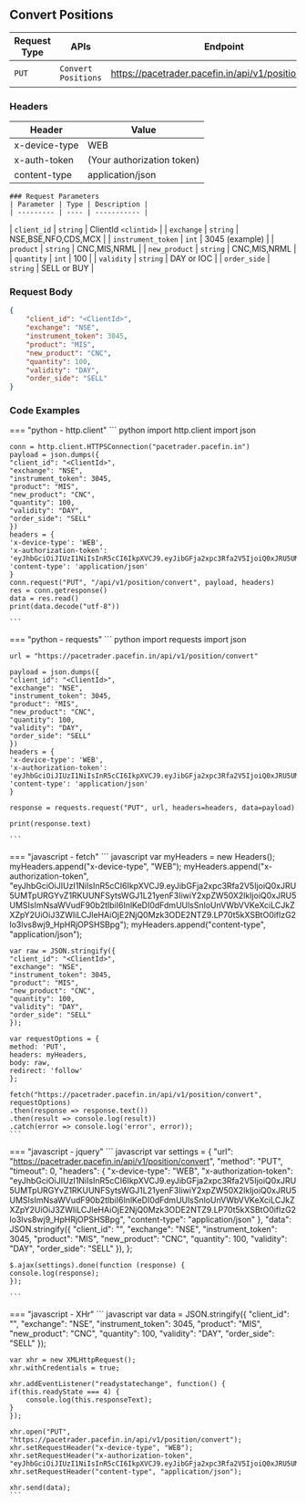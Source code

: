 ## Convert Positions


| Request Type | APIs    | Endpoint                               | Description                     |
|-------------- | ------- | -------------------------------------- | --------------------------------- |
| `PUT `         | `Convert Positions`    | https://pacetrader.pacefin.in/api/v1/position/convert | Convert positions          |

### Headers
| Header | Value |
|-------------- | ------- |
x-device-type | WEB
x-auth-token | (Your authorization token)
content-type | application/json




    ### Request Parameters
    | Parameter | Type | Description |
    | --------- | ---- | ----------- |
| `client_id` | `string` | ClientId `<clintid>` |
| `exchange` | `string` | NSE,BSE,NFO,CDS,MCX |
| `instrument_token` | `int` | 3045 (example) |
| `product` | `string` | CNC,MIS,NRML |
| `new_product` | `string` | CNC,MIS,NRML |
| `quantity` | `int` | 100 |
| `validity` | `string` | DAY or IOC |
| `order_side` | `string` | SELL or BUY |


### Request Body
```json
{
    "client_id": "<ClientId>",
    "exchange": "NSE",
    "instrument_token": 3045,
    "product": "MIS",
    "new_product": "CNC",
    "quantity": 100,
    "validity": "DAY",
    "order_side": "SELL"
}
```

### Code Examples

=== "python - http.client"
    ``` python
    import http.client
    import json

    conn = http.client.HTTPSConnection("pacetrader.pacefin.in")
    payload = json.dumps({
    "client_id": "<ClientId>",
    "exchange": "NSE",
    "instrument_token": 3045,
    "product": "MIS",
    "new_product": "CNC",
    "quantity": 100,
    "validity": "DAY",
    "order_side": "SELL"
    })
    headers = {
    'x-device-type': 'WEB',
    'x-authorization-token': 'eyJhbGciOiJIUzI1NiIsInR5cCI6IkpXVCJ9.eyJibGFja2xpc3Rfa2V5IjoiQ0xJRU5UMTpURGYvZ1RKUUNFSytsWGJ1L21yenF3IiwiY2xpZW50X2lkIjoiQ0xJRU5UMSIsImNsaWVudF90b2tlbiI6InlKeDI0dFdmUUlsSnloUnVWbVVKeXciLCJkZXZpY2UiOiJ3ZWIiLCJleHAiOjE2NjQ0Mzk3ODE2NTZ9.LP70t5kXSBtO0iflzG2lo3lvs8wj9_HpHRjOPSHSBpg',
    'content-type': 'application/json'
    }
    conn.request("PUT", "/api/v1/position/convert", payload, headers)
    res = conn.getresponse()
    data = res.read()
    print(data.decode("utf-8"))

    ```

=== "python - requests"
    ``` python
    import requests
    import json

    url = "https://pacetrader.pacefin.in/api/v1/position/convert"

    payload = json.dumps({
    "client_id": "<ClientId>",
    "exchange": "NSE",
    "instrument_token": 3045,
    "product": "MIS",
    "new_product": "CNC",
    "quantity": 100,
    "validity": "DAY",
    "order_side": "SELL"
    })
    headers = {
    'x-device-type': 'WEB',
    'x-authorization-token': 'eyJhbGciOiJIUzI1NiIsInR5cCI6IkpXVCJ9.eyJibGFja2xpc3Rfa2V5IjoiQ0xJRU5UMTpURGYvZ1RKUUNFSytsWGJ1L21yenF3IiwiY2xpZW50X2lkIjoiQ0xJRU5UMSIsImNsaWVudF90b2tlbiI6InlKeDI0dFdmUUlsSnloUnVWbVVKeXciLCJkZXZpY2UiOiJ3ZWIiLCJleHAiOjE2NjQ0Mzk3ODE2NTZ9.LP70t5kXSBtO0iflzG2lo3lvs8wj9_HpHRjOPSHSBpg',
    'content-type': 'application/json'
    }

    response = requests.request("PUT", url, headers=headers, data=payload)

    print(response.text)
    
    ```



=== "javascript - fetch"
    ``` javascript
    var myHeaders = new Headers();
    myHeaders.append("x-device-type", "WEB");
    myHeaders.append("x-authorization-token", "eyJhbGciOiJIUzI1NiIsInR5cCI6IkpXVCJ9.eyJibGFja2xpc3Rfa2V5IjoiQ0xJRU5UMTpURGYvZ1RKUUNFSytsWGJ1L21yenF3IiwiY2xpZW50X2lkIjoiQ0xJRU5UMSIsImNsaWVudF90b2tlbiI6InlKeDI0dFdmUUlsSnloUnVWbVVKeXciLCJkZXZpY2UiOiJ3ZWIiLCJleHAiOjE2NjQ0Mzk3ODE2NTZ9.LP70t5kXSBtO0iflzG2lo3lvs8wj9_HpHRjOPSHSBpg");
    myHeaders.append("content-type", "application/json");

    var raw = JSON.stringify({
    "client_id": "<ClientId>",
    "exchange": "NSE",
    "instrument_token": 3045,
    "product": "MIS",
    "new_product": "CNC",
    "quantity": 100,
    "validity": "DAY",
    "order_side": "SELL"
    });

    var requestOptions = {
    method: 'PUT',
    headers: myHeaders,
    body: raw,
    redirect: 'follow'
    };

    fetch("https://pacetrader.pacefin.in/api/v1/position/convert", requestOptions)
    .then(response => response.text())
    .then(result => console.log(result))
    .catch(error => console.log('error', error));
    ```

=== "javascript - jquery"
    ``` javascript
    var settings = {
    "url": "https://pacetrader.pacefin.in/api/v1/position/convert",
    "method": "PUT",
    "timeout": 0,
    "headers": {
        "x-device-type": "WEB",
        "x-authorization-token": "eyJhbGciOiJIUzI1NiIsInR5cCI6IkpXVCJ9.eyJibGFja2xpc3Rfa2V5IjoiQ0xJRU5UMTpURGYvZ1RKUUNFSytsWGJ1L21yenF3IiwiY2xpZW50X2lkIjoiQ0xJRU5UMSIsImNsaWVudF90b2tlbiI6InlKeDI0dFdmUUlsSnloUnVWbVVKeXciLCJkZXZpY2UiOiJ3ZWIiLCJleHAiOjE2NjQ0Mzk3ODE2NTZ9.LP70t5kXSBtO0iflzG2lo3lvs8wj9_HpHRjOPSHSBpg",
        "content-type": "application/json"
    },
    "data": JSON.stringify({
        "client_id": "<ClientId>",
        "exchange": "NSE",
        "instrument_token": 3045,
        "product": "MIS",
        "new_product": "CNC",
        "quantity": 100,
        "validity": "DAY",
        "order_side": "SELL"
    }),
    };

    $.ajax(settings).done(function (response) {
    console.log(response);
    });
    
    ```

=== "javascript - XHr"
    ``` javascript
    var data = JSON.stringify({
    "client_id": "<ClientId>",
    "exchange": "NSE",
    "instrument_token": 3045,
    "product": "MIS",
    "new_product": "CNC",
    "quantity": 100,
    "validity": "DAY",
    "order_side": "SELL"
    });

    var xhr = new XMLHttpRequest();
    xhr.withCredentials = true;

    xhr.addEventListener("readystatechange", function() {
    if(this.readyState === 4) {
        console.log(this.responseText);
    }
    });

    xhr.open("PUT", "https://pacetrader.pacefin.in/api/v1/position/convert");
    xhr.setRequestHeader("x-device-type", "WEB");
    xhr.setRequestHeader("x-authorization-token", "eyJhbGciOiJIUzI1NiIsInR5cCI6IkpXVCJ9.eyJibGFja2xpc3Rfa2V5IjoiQ0xJRU5UMTpURGYvZ1RKUUNFSytsWGJ1L21yenF3IiwiY2xpZW50X2lkIjoiQ0xJRU5UMSIsImNsaWVudF90b2tlbiI6InlKeDI0dFdmUUlsSnloUnVWbVVKeXciLCJkZXZpY2UiOiJ3ZWIiLCJleHAiOjE2NjQ0Mzk3ODE2NTZ9.LP70t5kXSBtO0iflzG2lo3lvs8wj9_HpHRjOPSHSBpg");
    xhr.setRequestHeader("content-type", "application/json");

    xhr.send(data);
    ```



